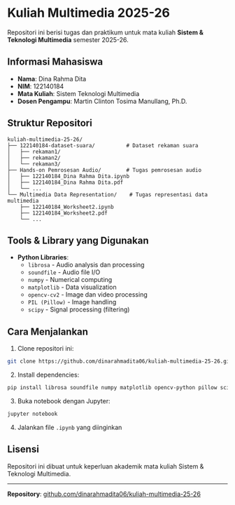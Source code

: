 # Kuliah Multimedia 2025-26

Repositori ini berisi tugas dan praktikum untuk mata kuliah **Sistem & Teknologi Multimedia** semester 2025-26.

## Informasi Mahasiswa

- **Nama**: Dina Rahma Dita
- **NIM**: 122140184
- **Mata Kuliah**: Sistem Teknologi Multimedia
- **Dosen Pengampu**: Martin Clinton Tosima Manullang, Ph.D.

## Struktur Repositori

```
kuliah-multimedia-25-26/
├── 122140184-dataset-suara/          # Dataset rekaman suara
│   ├── rekaman1/
│   ├── rekaman2/
│   └── rekaman3/
├── Hands-on Pemrosesan Audio/        # Tugas pemrosesan audio
│   ├── 122140184_Dina Rahma Dita.ipynb
│   ├── 122140184_Dina Rahma Dita.pdf
│   └── ...
└── Multimedia Data Representation/    # Tugas representasi data multimedia
    ├── 122140184_Worksheet2.ipynb
    ├── 122140184_Worksheet2.pdf
    └── ...
```

## Tools & Library yang Digunakan

- **Python Libraries**:
  - `librosa` - Audio analysis dan processing
  - `soundfile` - Audio file I/O
  - `numpy` - Numerical computing
  - `matplotlib` - Data visualization
  - `opencv-cv2` - Image dan video processing
  - `PIL (Pillow)` - Image handling
  - `scipy` - Signal processing (filtering)

## Cara Menjalankan

1. Clone repositori ini:
```bash
git clone https://github.com/dinarahmadita06/kuliah-multimedia-25-26.git
```

2. Install dependencies:
```bash
pip install librosa soundfile numpy matplotlib opencv-python pillow scipy ipython
```

3. Buka notebook dengan Jupyter:
```bash
jupyter notebook
```

4. Jalankan file `.ipynb` yang diinginkan

## Lisensi
Repositori ini dibuat untuk keperluan akademik mata kuliah Sistem & Teknologi Multimedia.

---

**Repository**: [github.com/dinarahmadita06/kuliah-multimedia-25-26](https://github.com/dinarahmadita06/kuliah-multimedia-25-26)
